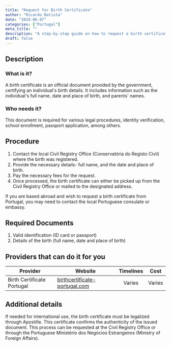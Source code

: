 ```yaml
---
title: "Request for Birth Certificate"
author: "Ricardo Batista"
date: "2024-06-07"
categories: ["Portugal"]
meta_title: ""
description: "A step-by-step guide on how to request a birth certificate in Portugal."
draft: false
---
```


## Description
### What is it?
A birth certificate is an official document provided by the government, certifying an individual's birth details. It includes information such as the individual's full name, date and place of birth, and parents' names.

### Who needs it?
This document is required for various legal procedures, identity verification, school enrollment, passport application, among others.  

## Procedure
1. Contact the local Civil Registry Office (Conservatória do Registo Civil) where the birth was registered. 
2. Provide the necessary details- full name, and the date and place of birth. 
3. Pay the necessary fees for the request. 
4. Once processed, the birth certificate can either be picked up from the Civil Registry Office or mailed to the designated address.

If you are based abroad and wish to request a birth certificate from Portugal, you may need to contact the local Portuguese consulate or embassy.

## Required Documents
1. Valid identification (ID card or passport)
2. Details of the birth (full name, date and place of birth)

## Providers that can do it for you

| Provider        |     Website     |     Timelines    |       Cost      |
| --------------- | --------------- |  :-------------: | :-------------: |
|   Birth Certificate Portugal |  [birthcertificate-portugal.com](https://www.birthcertificate-portugal.com) |       Varies   |        Varies |

## Additional details
If needed for international use, the birth certificate must be legalized through Apostille. This certificate confirms the authenticity of the issued document. This process can be requested at the Civil Registry Office or through the Portuguese Ministério dos Negócios Estrangeiros (Ministry of Foreign Affairs).
